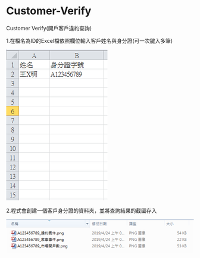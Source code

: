 # Customer-Verify
Customer Verify(開戶客戶違約查詢)

1.在檔名為ID的Excel檔依照欄位輸入客戶姓名與身分證(可一次鍵入多筆)

![image](EXCEL1.PNG)


2.程式會創建一個客戶身分證的資料夾，並將查詢結果的截圖存入


![image](PIC1.PNG)
